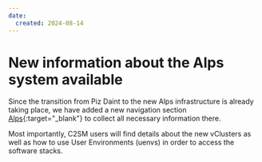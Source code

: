```yaml
---
date:
  created: 2024-08-14
---
```


# New information about the Alps system available

Since the transition from Piz Daint to the new Alps infrastructure is already taking place, 
we have added a new navigation section [Alps](../../alps/index.md){:target="_blank"} to collect all necessary information there.

Most importantly, C2SM users will find details about the new vClusters as well as how to
use User Environments (uenvs) in order to access the software stacks.